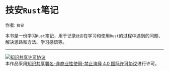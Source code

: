 # 技安`Rust`笔记

作者: `技安`

本书是一份学习`Rust`笔记，用于记录`技安`在学习和使用`Rust`的过程中遇到的问题、解决思路和方法、学习感悟等。

---

<a rel="license" target="_blank" href="https://creativecommons.org/licenses/by-nc-nd/4.0/deed.zh"><img alt="知识共享许可协议" style="border-width:0" src="https://i.creativecommons.org/l/by-nc-nd/4.0/88x31.png" /></a><br />本作品采用<a rel="license" target="_blank" href="https://creativecommons.org/licenses/by-nc-nd/4.0/deed.zh">知识共享署名-非商业性使用-禁止演绎 4.0 国际许可协议</a>进行许可。
